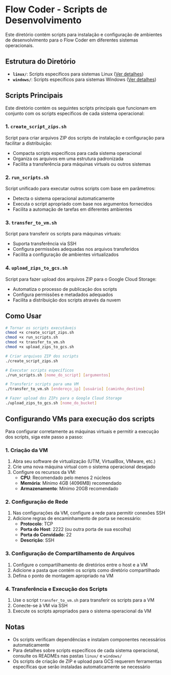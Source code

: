 # Flow Coder - Scripts de Desenvolvimento

Este diretório contém scripts para instalação e configuração de ambientes de desenvolvimento para o Flow Coder em diferentes sistemas operacionais.

## Estrutura do Diretório

- **`linux/`**: Scripts específicos para sistemas Linux ([Ver detalhes](linux/README.md))
- **`windows/`**: Scripts específicos para sistemas Windows ([Ver detalhes](windows/README.md))

## Scripts Principais

Este diretório contém os seguintes scripts principais que funcionam em conjunto com os scripts específicos de cada sistema operacional:

### 1. `create_script_zips.sh`
Script para criar arquivos ZIP dos scripts de instalação e configuração para facilitar a distribuição:
- Compacta scripts específicos para cada sistema operacional
- Organiza os arquivos em uma estrutura padronizada
- Facilita a transferência para máquinas virtuais ou outros sistemas

### 2. `run_scripts.sh`
Script unificado para executar outros scripts com base em parâmetros:
- Detecta o sistema operacional automaticamente
- Executa o script apropriado com base nos argumentos fornecidos
- Facilita a automação de tarefas em diferentes ambientes

### 3. `transfer_to_vm.sh`
Script para transferir os scripts para máquinas virtuais:
- Suporta transferência via SSH
- Configura permissões adequadas nos arquivos transferidos
- Facilita a configuração de ambientes virtualizados

### 4. `upload_zips_to_gcs.sh`
Script para fazer upload dos arquivos ZIP para o Google Cloud Storage:
- Automatiza o processo de publicação dos scripts
- Configura permissões e metadados adequados
- Facilita a distribuição dos scripts através da nuvem

## Como Usar

```bash
# Tornar os scripts executáveis
chmod +x create_script_zips.sh
chmod +x run_scripts.sh
chmod +x transfer_to_vm.sh
chmod +x upload_zips_to_gcs.sh

# Criar arquivos ZIP dos scripts
./create_script_zips.sh

# Executar scripts específicos
./run_scripts.sh [nome_do_script] [argumentos]

# Transferir scripts para uma VM
./transfer_to_vm.sh [endereço_ip] [usuário] [caminho_destino]

# Fazer upload dos ZIPs para o Google Cloud Storage
./upload_zips_to_gcs.sh [nome_do_bucket]
```

## Configurando VMs para execução dos scripts

Para configurar corretamente as máquinas virtuais e permitir a execução dos scripts, siga este passo a passo:

### 1. Criação da VM
1. Abra seu software de virtualização (UTM, VirtualBox, VMware, etc.)
2. Crie uma nova máquina virtual com o sistema operacional desejado
3. Configure os recursos da VM:
   - **CPU**: Recomendado pelo menos 2 núcleos
   - **Memória**: Mínimo 4GB (4096MB) recomendado
   - **Armazenamento**: Mínimo 20GB recomendado

### 2. Configuração de Rede
1. Nas configurações da VM, configure a rede para permitir conexões SSH
2. Adicione regras de encaminhamento de porta se necessário:
   - **Protocolo**: TCP
   - **Porta do Host**: 2222 (ou outra porta de sua escolha)
   - **Porta do Convidado**: 22
   - **Descrição**: SSH

### 3. Configuração de Compartilhamento de Arquivos
1. Configure o compartilhamento de diretórios entre o host e a VM
2. Adicione a pasta que contém os scripts como diretório compartilhado
3. Defina o ponto de montagem apropriado na VM

### 4. Transferência e Execução dos Scripts
1. Use o script `transfer_to_vm.sh` para transferir os scripts para a VM
2. Conecte-se à VM via SSH
3. Execute os scripts apropriados para o sistema operacional da VM

## Notas

- Os scripts verificam dependências e instalam componentes necessários automaticamente
- Para detalhes sobre scripts específicos de cada sistema operacional, consulte os READMEs nas pastas `linux/` e `windows/`
- Os scripts de criação de ZIP e upload para GCS requerem ferramentas específicas que serão instaladas automaticamente se necessário